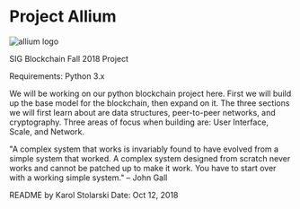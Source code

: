 # Project Allium

![allium logo](https://user-images.githubusercontent.com/31855040/48332768-9cdbf880-e61a-11e8-9b74-6a02b3312695.PNG)

SIG Blockchain Fall 2018 Project

Requirements: Python 3.x

We will be working on our python blockchain project here. First we will build up the base model for the blockchain, then expand on it.
The three sections we will first learn about are data structures, peer-to-peer networks, and cryptography.
Three areas of focus when building are: User Interface, Scale, and Network.

"A complex system that works is invariably found to have evolved from a simple system that worked. A complex system designed from scratch never works and cannot be patched up to make it work. You have to start over with a working simple system." – John Gall

README by Karol Stolarski
Date: Oct 12, 2018
